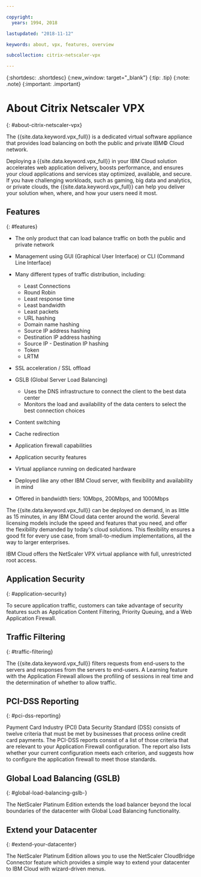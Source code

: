 ```yaml
---

copyright:
  years: 1994, 2018

lastupdated: "2018-11-12"

keywords: about, vpx, features, overview

subcollection: citrix-netscaler-vpx

---
```


{:shortdesc: .shortdesc}
{:new_window: target="_blank"}
{:tip: .tip}
{:note: .note}
{:important: .important}

# About Citrix Netscaler VPX
{: #about-citrix-netscaler-vpx}

The {{site.data.keyword.vpx_full}} is a dedicated virtual software appliance that provides load balancing on both the public and private IBM© Cloud network.

Deploying a {{site.data.keyword.vpx_full}} in your IBM Cloud solution accelerates web application delivery, boosts performance, and ensures your cloud applications and services stay optimized, available, and secure. If you have challenging workloads, such as gaming, big data and analytics, or private clouds, the {{site.data.keyword.vpx_full}} can help you deliver your solution when, where, and how your users need it most.

## Features
{: #features}

* The only product that can load balance traffic on both the public and private network
* Management using GUI (Graphical User Interface) or CLI (Command Line Interface)
* Many different types of traffic distribution, including:
  * Least Connections
  * Round Robin
  * Least response time
  * Least bandwidth
  * Least packets
  * URL hashing
  * Domain name hashing
  * Source IP address hashing
  * Destination IP address hashing
  * Source IP - Destination IP hashing
  * Token
  * LRTM

* SSL acceleration / SSL offload
* GSLB (Global Server Load Balancing)
  * Uses the DNS infrastructure to connect the client to the best data center
  * Monitors the load and availability of the data centers to select the best connection choices
* Content switching
* Cache redirection
* Application firewall capabilities
* Application security features
* Virtual appliance running on dedicated hardware
* Deployed like any other IBM Cloud server, with flexibility and availability in mind
* Offered in bandwidth tiers: 10Mbps, 200Mbps, and 1000Mbps

The {{site.data.keyword.vpx_full}} can be deployed on demand, in as little as 15 minutes, in any IBM Cloud data center around the world. Several licensing models include the speed and features that you need, and offer the flexibility demanded by today's cloud solutions. This flexibility ensures a good fit for every use case, from small-to-medium implementations, all the way to larger enterprises.

IBM Cloud offers the NetScaler VPX virtual appliance with full, unrestricted root access.   

## Application Security
{: #application-security}

To secure application traffic, customers can take advantage of security features such as Application Content Filtering, Priority Queuing, and a Web Application Firewall.

## Traffic Filtering
{: #traffic-filtering}

The {{site.data.keyword.vpx_full}} filters requests from end-users to the servers and responses from the servers to end-users. A Learning feature with the Application Firewall allows the profiling of sessions in real time and the determination of whether to allow traffic.

## PCI-DSS Reporting
{: #pci-dss-reporting}

Payment Card Industry (PCI) Data Security Standard (DSS) consists of twelve criteria that must be met by businesses that process online credit card payments. The PCI-DSS reports consist of a list of those criteria that are relevant to your Application Firewall configuration. The report also lists whether your current configuration meets each criterion, and suggests how to configure the application firewall to meet those standards.

## Global Load Balancing (GSLB)
{: #global-load-balancing-gslb-}

The NetScaler Platinum Edition extends the load balancer beyond the local boundaries of the datacenter with Global Load Balancing functionality.

## Extend your Datacenter
{: #extend-your-datacenter}

The NetScaler Platinum Edition allows you to use the NetScaler CloudBridge Connector feature which provides a simple way to extend your datacenter to IBM Cloud with wizard-driven menus.
